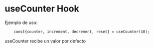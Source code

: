 # useCounter Hook

Ejemplo de uso:
```
    const{counter, increment, decrement, reset} = useCounter(10);
```

useCounter recibe un valor por defecto